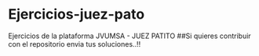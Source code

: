 # Ejercicios-juez-pato
Ejercicios de la plataforma JVUMSA - JUEZ PATITO
##Si quieres contribuir con el repositorio envia tus soluciones..!!
